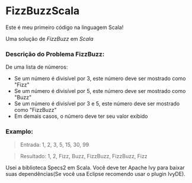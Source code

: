 # **FizzBuzzScala**

Este é meu primeiro código na linguagem Scala!

Uma solução de *FizzBuzz* em *Scala*

### Descrição do Problema FizzBuzz:

De uma lista de números:

- Se um número é divisível por 3, este número deve ser mostrado como "Fizz"
- Se um número é divisível por 5, este número deve ser mostrado como "Buzz"
- Se um número é divisível por 3 e 5, este número deve ser mostrado como "FizzBuzz"
- Em demais casos, o número deve ter seu valor exibido

### Examplo:

>Entrada: 1, 2, 3, 5, 15, 30, 99 

>Resultado: 1, 2, Fizz, Buzz, FizzBuzz, FizzBuzz, Fizz

Usei a biblioteca Specs2 em Scala. Você deve ter Apache Ivy para baixar suas dependências(Se você usa Eclipse recomendo usar o plugin IvyDE).
